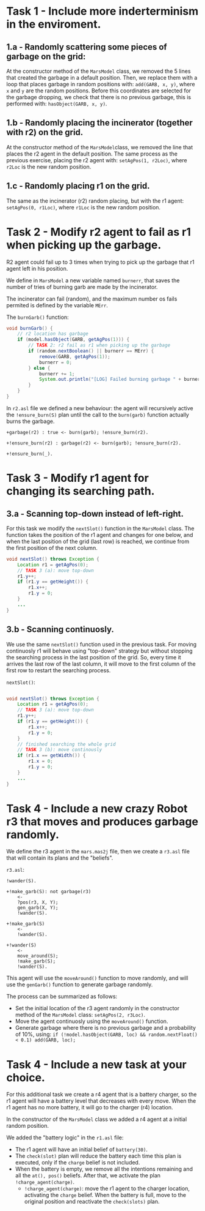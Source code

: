 # Task 1 - Include more inderterminism in the enviroment.
## 1.a - Randomly scattering some pieces of garbage on the grid:
At the constructor method of the `MarsModel` class, we removed the 5 lines that created the garbage in a default position. Then, we replace them with a loop that places garbage in random positions with: `add(GARB, x, y)`, where `x` and `y` are the random positions. Before this coordinates are selected for the garbage dropping, we check that there is no previous garbage, this is performed with: `hasObject(GARB, x, y)`.
## 1.b - Randomly placing the incinerator (together with r2) on the grid.
At the constructor method of the `MarsModel`class, we removed the line that places the r2 agent in the default position. The same process as the previous exercise, placing the r2 agent with: `setAgPos(1, r2Loc)`, where `r2Loc` is the new random position.
## 1.c - Randomly placing r1 on the grid.
The same as the incinerator (r2) random placing, but with the r1 agent: `setAgPos(0, r1Loc)`, where `r1Loc` is the new random position.

# Task 2 - Modify r2 agent to fail as r1 when picking up the garbage.
R2 agent could fail up to 3 times when trying to pick up the garbage that r1 agent left in his position.

We define in `MarsModel` a new variable named `burnerr`, that saves the number of tries of burning garb are made by the incinerator.

The incinerator can fail (random), and the maximum number os fails permited is defined by the variable `MErr`.

The `burnGarb()` function:
```java
void burnGarb() {
    // r2 location has garbage
    if (model.hasObject(GARB, getAgPos(1))) {
        // TASK 2: r2 fail as r1 when picking up the garbage
        if (random.nextBoolean() || burnerr == MErr) {
            remove(GARB, getAgPos(1));
            burnerr = 0;
        } else {
            burnerr += 1;
            System.out.println("[LOG] Failed burning garbage " + burnerr + " times.");
        }
    }
}
```

In `r2.asl` file we defined a new behaviour: the agent will recursively active the `!ensure_burn(S)` plan until the call to the `burn(garb)` function actually burns the garbage.
```
+garbage(r2) : true <- burn(garb); !ensure_burn(r2).

+!ensure_burn(r2) : garbage(r2) <- burn(garb); !ensure_burn(r2).

+!ensure_burn(_).
```

# Task 3 - Modify r1 agent for changing its searching path.
## 3.a - Scanning top-down instead of left-right.
For this task we modify the `nextSlot()` function in the `MarsModel` class. The function takes the position of the r1 agent and changes for one below, and when the last position of the grid (last row) is reached, we continue from the first position of the next column.
```java
void nextSlot() throws Exception {
    Location r1 = getAgPos(0);
    // TASK 3 (a): move top-down 
    r1.y++;
    if (r1.y == getHeight()) {
        r1.x++;
        r1.y = 0;
    }
    ...
}
```
## 3.b - Scanning continuosly.
We use the same `nextSlot()` function used in the previous task. For moving continuosly r1 will behave using "top-down" strategy but without stopping the searching process in the last position of the grid. So, every time it arrives the last row of the last column, it will move to the first column of the first row to restart the searching process.

`nextSlot()`:
```java

void nextSlot() throws Exception {
    Location r1 = getAgPos(0);
    // TASK 3 (a): move top-down 
    r1.y++;
    if (r1.y == getHeight()) {
        r1.x++;
        r1.y = 0;
    }
    // finished searching the whole grid
    // TASK 3 (b): move continously
    if (r1.x == getWidth()) {
        r1.x = 0;
        r1.y = 0;
    }
    ...
}
```

# Task 4 - Include a new crazy Robot r3 that moves and produces garbage randomly.
We define the r3 agent in the `mars.mas2j` file, then we create a `r3.asl` file that will contain its plans and the "beliefs".

`r3.asl`:
```
!wander(S).

+!make_garb(S): not garbage(r3) 
	<- 
    ?pos(r3, X, Y);
	gen_garb(X, Y);
	!wander(S).

+!make_garb(S) 
    <- 
    !wander(S).
		   
+!wander(S) 
    <- 
    move_around(S);  
    !make_garb(S);
    !wander(S).
```
This agent will use the `moveAround()` function to move randomly, and will use the `genGarb()` function to generate garbage randomly.

The process can be summarized as follows:

- Set the initial location of the r3 agent randomly in the constructor method of the `MarsModel` class: `setAgPos(2, r3Loc)`.
- Move the agent continuosly using the `moveAround()` function.
- Generate garbage where there is no previous garbage and a probability of 10%, using: `if (!model.hasObject(GARB, loc) && random.nextFloat() < 0.1) add(GARB, loc);`

# Task 4 - Include a new task at your choice.
For this additional task we create a r4 agent that is a battery charger, so the r1 agent will have a battery level that decreases with every move. When the r1 agent has no more battery, it will go to the charger (r4) location.

In the constructor of the `MarsModel` class we added a r4 agent at a initial random position. 

We added the "battery logic" in the `r1.asl` file: 

- The r1 agent will have an initial belief of `battery(30)`.
- The `check(slot)` plan will reduce the battery each time this plan is executed, only if the `charge` belief is not included.
- When the battery is empty, we remove all the intentions remaining and all the `at(), pos()` beliefs. After that, we activate the plan `!charge_agent(charge)`.
    - `!charge_agent(charge)`: move the r1 agent to the charger location, activating the `charge` belief. When the battery is full, move to the original position and reactivate the `check(slots)` plan.
